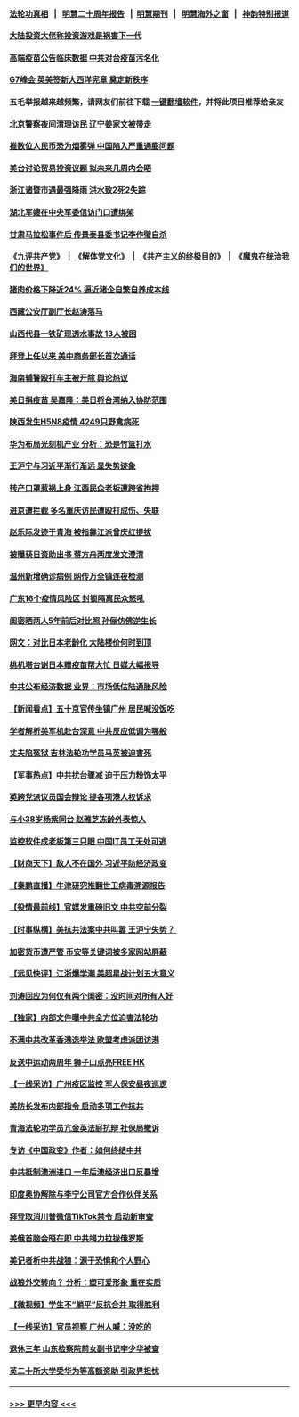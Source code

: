 #### [法轮功真相](https://github.com/gfw-breaker/truth/blob/master/README.md?t=0) &nbsp;&nbsp;|&nbsp;&nbsp; [明慧二十周年报告](https://github.com/gfw-breaker/mh-reports/blob/master/README.md?t=0) &nbsp;&nbsp;|&nbsp;&nbsp;[明慧期刊](https://github.com/gfw-breaker/mh-qikan) &nbsp;&nbsp;|&nbsp;&nbsp; [明慧海外之窗](https://github.com/gfw-breaker/mh-news/blob/master/README.md?t=0) &nbsp;&nbsp;|&nbsp;&nbsp; [神韵特别报道](https://github.com/gfw-breaker/mh-news/blob/master/shenyun.md?t=0)
#### [大陆投资大佬称投资游戏是祸害下一代](../pages/nsc413/n13013428.md?t=06110052) 
#### [高端疫苗公告临床数据 中共对台疫苗污名化](../pages/nsc413/n13013269.md?t=06110052) 
#### [G7峰会 英美签新大西洋宪章 奠定新秩序](../pages/nsc413/n13013351.md?t=06110052) 
#### 五毛举报越来越频繁，请网友们前往下载 [一键翻墙软件](https://github.com/gfw-breaker/ssr-accounts)，并将此项目推荐给亲友
#### [北京警察夜间清理访民 辽宁姜家文被带走](../pages/nsc413/n13013172.md?t=06110052) 
#### [推数位人民币恐为烟雾弹 中国陷入严重通膨问题](../pages/nsc413/n13012949.md?t=06110052) 
#### [美台讨论贸易投资议题 拟未来几周内会晤](../pages/nsc413/n13013177.md?t=06110052) 
#### [浙江诸暨市遇最强降雨 洪水致2死2失踪](../pages/nsc413/n13012709.md?t=06110052) 
#### [湖北军嫂在中央军委信访门口遭绑架](../pages/nsc413/n13012239.md?t=06110052) 
#### [甘肃马拉松事件后 传景泰县委书记李作璧自杀](../pages/nsc413/n13012559.md?t=06110052) 
#### [《九评共产党》](https://github.com/begood0513/9ping.md/blob/master/README.md) &nbsp;|&nbsp; [《解体党文化》](../../../../jtdwh.md/blob/master/README.md)  &nbsp;|&nbsp; [《共产主义的终极目的》](../../../../gczydzjmd.md/blob/master/README.md) &nbsp;|&nbsp; [《魔鬼在统治我们的世界》](../../../../mgztzwmdsj.md/blob/master/README.md) 
#### [猪肉价格下降近24% 逼近猪企自繁自养成本线](../pages/nsc413/n13012341.md?t=06110052) 
#### [西藏公安厅副厅长赵涛落马](../pages/nsc413/n13012525.md?t=06110052) 
#### [山西代县一铁矿现透水事故 13人被困](../pages/nsc413/n13012509.md?t=06110052) 
#### [拜登上任以来 美中商务部长首次通话](../pages/nsc413/n13012297.md?t=06110052) 
#### [海南辅警殴打车主被开除 舆论热议](../pages/nsc413/n13012005.md?t=06110052) 
#### [美日捐疫苗 吴嘉隆：美日将台湾纳入协防范围](../pages/nsc413/n13011655.md?t=06110052) 
#### [陕西发生H5N8疫情 4249只野禽病死](../pages/nsc413/n13012283.md?t=06110052) 
#### [华为布局光刻机产业 分析：恐是竹篮打水](../pages/nsc413/n13011844.md?t=06110052) 
#### [王沪宁与习近平渐行渐远 显失势迹象](../pages/nsc413/n13011964.md?t=06110052) 
#### [转产口罩惹祸上身 江西民企老板遭跨省拘押](../pages/nsc413/n13010994.md?t=06110052) 
#### [进京遭拦截 多名重庆访民遭殴打成伤、失联](../pages/nsc413/n13012215.md?t=06110052) 
#### [赵乐际发迹于青海 被指靠江派曾庆红提拔](../pages/nsc413/n13012192.md?t=06110052) 
#### [被曝获日资助出书 蒋方舟两度发文澄清](../pages/nsc413/n13011980.md?t=06110052) 
#### [温州新增确诊病例 网传万全镇连夜检测](../pages/nsc413/n13011906.md?t=06110052) 
#### [广东16个疫情风险区 封锁隔离民众怒吼](../pages/nsc413/n13011822.md?t=06110052) 
#### [闺密晒两人5年前后对比照 孙俪仿佛逆生长](../pages/nsc413/n13011593.md?t=06110052) 
#### [网文：对比日本老龄化 大陆楼价何时到顶](../pages/nsc413/n13011506.md?t=06110052) 
#### [桃机塔台谢日本赠疫苗帮大忙 日媒大幅报导](../pages/nsc413/n13011612.md?t=06110052) 
#### [中共公布经济数据 业界：市场低估陆通胀风险](../pages/nsc413/n13011255.md?t=06110052) 
#### [【新闻看点】五十京官传坐镇广州 居民喊没饭吃](../pages/nsc413/n13011232.md?t=06110052) 
#### [学者解析美军机赴台深意 中共反应低调为哪般](../pages/nsc413/n13011203.md?t=06110052) 
#### [丈夫陷冤狱 吉林法轮功学员马英被迫害死](../pages/nsc413/n13010395.md?t=06110052) 
#### [【军事热点】中共扰台骤减 迫于压力粉饰太平](../pages/nsc413/n13010870.md?t=06110052) 
#### [英跨党派议员国会辩论 提各项港人权诉求](../pages/nsc413/n13011399.md?t=06110052) 
#### [与小38岁杨紫同台 赵雅芝冻龄外表惊人](../pages/nsc413/n13011043.md?t=06110052) 
#### [监控软件成老板第三只眼 中国IT员工无处可逃](../pages/nsc413/n13011171.md?t=06110052) 
#### [【财商天下】敌人不在国外 习近平防经济政变](../pages/nsc413/n13010793.md?t=06110052) 
#### [【秦鹏直播】牛津研究推翻世卫病毒溯源报告](../pages/nsc413/n13011265.md?t=06110052) 
#### [【役情最前线】官媒发重磅旧文 中共空前分裂](../pages/nsc413/n13010841.md?t=06110052) 
#### [【时事纵横】美抗共法案中共叫嚣 王沪宁失势？ ](../pages/nsc413/n13011251.md?t=06110052) 
#### [加密货币遭严管 币安等关键词被多家网站屏蔽](../pages/nsc413/n13011223.md?t=06110052) 
#### [【远见快评】江浙爆学潮 美超星战计划五大意义](../pages/nsc413/n13011209.md?t=06110052) 
#### [刘涛回应为何仅有两个闺密：没时间对所有人好](../pages/nsc413/n13010887.md?t=06110052) 
#### [【独家】内部文件曝中共全方位迫害法轮功](../pages/nsc413/n12998099.md?t=06110052) 
#### [不满中共改革香港选举法 欧盟考虑派团访港](../pages/nsc413/n13011031.md?t=06110052) 
#### [反送中运动两周年 狮子山点亮FREE HK](../pages/nsc413/n13010961.md?t=06110052) 
#### [【一线采访】广州疫区监控 军人保安昼夜巡逻](../pages/nsc413/n13010945.md?t=06110052) 
#### [美防长发布内部指令 启动多项工作抗共](../pages/nsc413/n13010878.md?t=06110052) 
#### [青海法轮功学员亢金英法庭抗辩 社保局撤诉](../pages/nsc413/n13009857.md?t=06110052) 
#### [专访《中国政变》作者：如何终结中共](../pages/nsc413/n13010323.md?t=06110052) 
#### [中共抵制澳洲进口 一年后澳经济出口反暴增](../pages/nsc413/n13010016.md?t=06110052) 
#### [印度奥协解除与李宁公司官方合作伙伴关系](../pages/nsc413/n13010864.md?t=06110052) 
#### [拜登取消川普微信TikTok禁令 启动新审查](../pages/nsc413/n13010792.md?t=06110052) 
#### [美俄首脑会晤在即 中共竭力拉拢俄罗斯](../pages/nsc413/n13010809.md?t=06110052) 
#### [美记者析中共战狼：源于恐惧和个人野心](../pages/nsc413/n13010433.md?t=06110052) 
#### [战狼外交转向？ 分析：塑可爱形象 重在实质](../pages/nsc413/n13010479.md?t=06110052) 
#### [【微视频】学生不“躺平”反抗合并 取得胜利](../pages/nsc413/n13010409.md?t=06110052) 
#### [【一线采访】官员视察 广州人喊：没吃的](../pages/nsc413/n13010469.md?t=06110052) 
#### [退休三年 山东检察院前女副书记李少华被查](../pages/nsc413/n13010029.md?t=06110052) 
#### [英二十所大学受华为等高额资助 引政界担忧](../pages/nsc413/n13010389.md?t=06110052) 

----
#### [ >>> 更早内容 <<< ](../indexes/nsc413-earlier.md)
